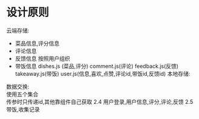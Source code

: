 # 设计原则
云端存储:  
- 菜品信息,评分信息
- 评论信息
- 反馈信息 按照用户组织
- 带饭信息 
dishes.js  (菜品,评分)
comment.js(评论)
feedback.js(反馈)
takeaway.js(带饭)
user.js(信息,喜欢,点赞,评论id,带饭id,反馈id)
本地存储:  

数据交换:  
使用五个集合  
传参时只传递id,其他靠组件自己获取
2.4 用户登录,用户信息,评分,评论,反馈
2.5 带饭,收集记录


